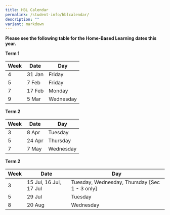 ```yaml
---
title: HBL Calendar
permalink: /student-info/hblcalendar/
description: ""
variant: markdown
---
```

**Please see the following table for the Home-Based Learning dates this year.**

**Term 1**

| Week | Date | Day |
| -------- | -------- | -------- |
| 4     | 31 Jan     | Friday     |
| 5     | 7 Feb     | Friday     |
| 7    | 17 Feb    | Monday     |
| 9     | 5  Mar    | Wednesday     |

**Term 2**

| Week | Date | Day |
| -------- | -------- | -------- |
| 3     | 8 Apr     | Tuesday     |
| 5     | 24 Apr     | Thursday     |
| 7    | 7 May    | Wednesday     |

**Term 2**

| Week | Date | Day |
| -------- | -------- | -------- |
| 3     | 15 Jul, 16 Jul, 17 Jul     | Tuesday, Wednesday, Thursday [Sec 1 - 3 only]     |
| 5     | 29 Jul     | Tuesday     |
| 8    | 20 Aug    | Wednesday     |
